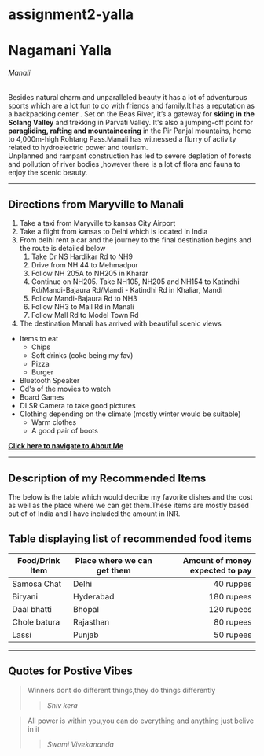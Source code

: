 # assignment2-yalla
# Nagamani Yalla
###### Manali
Besides natural charm and unparalleled beauty it has a lot of adventurous sports which are a lot fun to do with friends and family.It has a reputation as a backpacking center . Set on the Beas River, it’s a gateway for __skiing in the Solang Valley__ and trekking in Parvati Valley.
It's also a jumping-off point for **paragliding, rafting and mountaineering** in the Pir Panjal mountains, home to 4,000m-high Rohtang Pass.Manali has witnessed a flurry of activity related to hydroelectric power and tourism.<br>Unplanned and rampant construction has led to severe depletion of forests and pollution of river bodies ,however there is a lot of flora and fauna to enjoy the scenic beauty.

---

## Directions from Maryville to Manali
1. Take a taxi from Maryville to kansas City Airport 
2. Take a flight from kansas to Delhi which is located in India
3. From delhi rent a car and the journey to the final destination begins and the route is detailed below
    1. Take Dr NS Hardikar Rd to NH9
    2. Drive from NH 44 to Mehmadpur
    3. Follow NH 205A to NH205 in Kharar
    4. Continue on NH205. Take NH105, NH205 and NH154 to Katindhi Rd/Mandi-Bajaura Rd/Mandi - Katindhi Rd in Khaliar, Mandi
    5. Follow Mandi-Bajaura Rd to NH3
    6. Follow NH3 to Mall Rd in Manali
    7. Follow Mall Rd to Model Town Rd
4. The destination Manali has arrived with beautiful scenic views
* Items to eat
    * Chips
    * Soft drinks (coke being my fav)
    * Pizza
    * Burger
* Bluetooth Speaker
* Cd's of the movies to watch
* Board Games
* DLSR Camera to take good pictures
* Clothing depending on the climate (mostly winter would be suitable)
    * Warm clothes
    * A good pair of boots

**[Click here to navigate to About Me](AboutMe.md)**

---

## Description of my Recommended Items
The below is the table which would decribe my favorite dishes and the cost as well as the place where we can get them.These items are mostly based out of of India and I have included the amount in INR.

## Table displaying list of recommended food items
| Food/Drink Item | Place where we can get them | Amount of money expected to pay |
| ---                   |---                                    |---:               |
| Samosa Chat     | Delhi                       | 40 ruppes     |
| Biryani         | Hyderabad                   | 180 rupees    |
| Daal bhatti     | Bhopal                      | 120 rupees    |
| Chole batura    | Rajasthan                   | 80 rupees     |
| Lassi           | Punjab                      | 50 rupees     |

---

## Quotes for Postive Vibes
>Winners dont do different things,they do things differently
>>*Shiv kera*

>All power is within you,you can do everything and anything just belive in it
>>*Swami Vivekananda*


